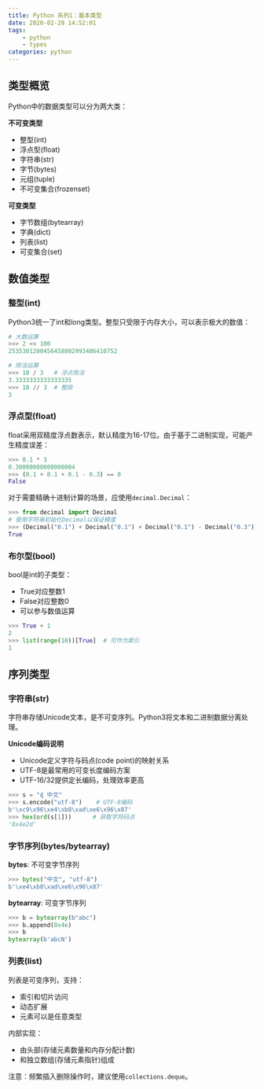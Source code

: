 ```yaml
---
title: Python 系列1：基本类型
date: 2020-02-28 14:52:01
tags:
    - python
    - types
categories: python
---
```


## 类型概览

Python中的数据类型可以分为两大类：

**不可变类型**
- 整型(int)
- 浮点型(float)
- 字符串(str)
- 字节(bytes)
- 元组(tuple)
- 不可变集合(frozenset)

**可变类型**
- 字节数组(bytearray)
- 字典(dict)
- 列表(list)
- 可变集合(set)

## 数值类型

### 整型(int)

Python3统一了int和long类型。整型只受限于内存大小，可以表示极大的数值：

```python
# 大数运算
>>> 2 << 100
2535301200456458802993406410752

# 除法运算
>>> 10 / 3   # 浮点除法
3.3333333333333335
>>> 10 // 3  # 整除
3
```

### 浮点型(float)

float采用双精度浮点数表示，默认精度为16-17位。由于基于二进制实现，可能产生精度误差：

```python
>>> 0.1 * 3
0.30000000000000004
>>> (0.1 + 0.1 + 0.1 - 0.3) == 0
False
```

对于需要精确十进制计算的场景，应使用`decimal.Decimal`：

```python
>>> from decimal import Decimal
# 使用字符串初始化Decimal以保证精度
>>> (Decimal("0.1") + Decimal("0.1") + Decimal("0.1") - Decimal("0.3")) == 0
True
```

### 布尔型(bool)

bool是int的子类型：
- True对应整数1
- False对应整数0
- 可以参与数值运算

```python
>>> True + 1
2
>>> list(range(10))[True]  # 可作为索引
1
```

## 序列类型

### 字符串(str)

字符串存储Unicode文本，是不可变序列。Python3将文本和二进制数据分离处理。

**Unicode编码说明**
- Unicode定义字符与码点(code point)的映射关系
- UTF-8是最常用的可变长度编码方案
- UTF-16/32提供定长编码，处理效率更高

```python
>>> s = "ɖ 中文"
>>> s.encode("utf-8")    # UTF-8编码
b'\xc9\x96\xe4\xb8\xad\xe6\x96\x87'
>>> hex(ord(s[1]))      # 获取字符码点
'0x4e2d'
```

### 字节序列(bytes/bytearray)

**bytes**: 不可变字节序列
```python
>>> bytes("中文", "utf-8")
b'\xe4\xb8\xad\xe6\x96\x87'
```

**bytearray**: 可变字节序列
```python
>>> b = bytearray(b"abc")
>>> b.append(0x4e)
>>> b
bytearray(b'abcN')
```

### 列表(list)

列表是可变序列，支持：
- 索引和切片访问
- 动态扩展
- 元素可以是任意类型

内部实现：
- 由头部(存储元素数量和内存分配计数)
- 和独立数组(存储元素指针)组成

注意：频繁插入删除操作时，建议使用`collections.deque`。
